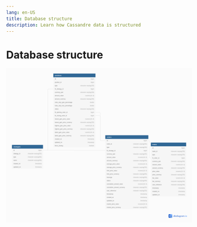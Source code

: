 ```yaml
---
lang: en-US
title: Database structure
description: Learn how Cassandre data is structured
---
```

# Database structure
![Database structure](./images/cassandre-trading-bot-database.png)
